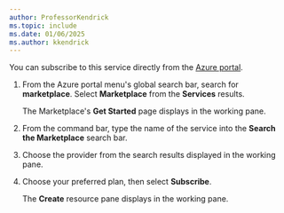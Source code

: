 ```yaml
---
author: ProfessorKendrick
ms.topic: include
ms.date: 01/06/2025
ms.author: kkendrick
---
```


You can subscribe to this service directly from the [Azure portal](#subscribe-from-azure-portal). 

1. From the Azure portal menu's global search bar, search for **marketplace**. Select **Marketplace** from the **Services** results. 

    The Marketplace's **Get Started** page displays in the working pane. 

1. From the command bar, type the name of the service into the **Search the Marketplace** search bar.

1. Choose the provider from the search results displayed in the working pane.

1. Choose your preferred plan, then select **Subscribe**. 

    The **Create** resource pane displays in the working pane. 


